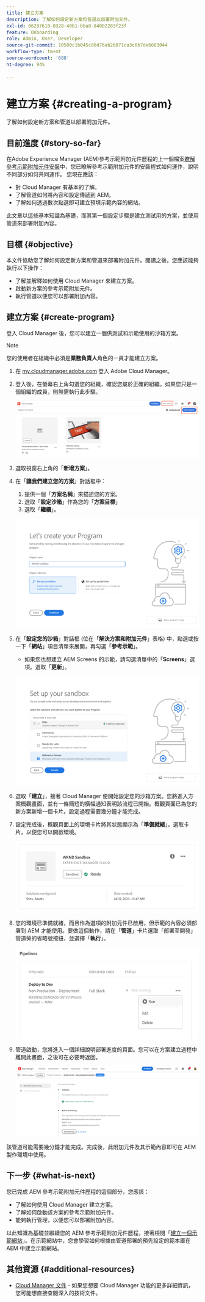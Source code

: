 ```yaml
---
title: 建立方案
description: 了解如何設定新方案和管道以部署附加元件。
exl-id: 06287618-0328-40b1-bba8-84002283f23f
feature: Onboarding
role: Admin, User, Developer
source-git-commit: 10580c1b045c86d76ab2b871ca3c0b7de6683044
workflow-type: tm+mt
source-wordcount: '688'
ht-degree: 94%

---
```



# 建立方案 {#creating-a-program}

了解如何設定新方案和管道以部署附加元件。

## 目前進度 {#story-so-far}

在Adobe Experience Manager (AEM)參考示範附加元件歷程的上一個檔案[瞭解參考示範附加元件安裝](installation.md)中，您已瞭解參考示範附加元件的安裝程式如何運作，說明不同部分如何共同運作。 您現在應該：

* 對 Cloud Manager 有基本的了解。
* 了解管道如何將內容和設定傳遞到 AEM。
* 了解如何透過數次點選即可建立預填示範內容的網站。

此文章以這些基本知識為基礎，而其第一個設定步驟是建立測試用的方案，並使用管道來部署附加內容。

## 目標 {#objective}

本文件協助您了解如何設定新方案和管道來部署附加元件。閱讀之後，您應該能夠執行以下操作：

* 了解並解釋如何使用 Cloud Manager 來建立方案。
* 啟動新方案的參考示範附加元件。
* 執行管道以便您可以部署附加內容。

## 建立方案 {#create-program}

登入 Cloud Manager 後，您可以建立一個供測試和示範使用的沙箱方案。

>[!NOTE]
>
>您的使用者在組織中必須是&#x200B;**業務負責人**&#x200B;角色的一員才能建立方案。

1. 在 [my.cloudmanager.adobe.com](https://my.cloudmanager.adobe.com/) 登入 Adobe Cloud Manager。

1. 登入後，在螢幕右上角勾選您的組織，確認您屬於正確的組織。如果您只是一個組織的成員，則無需執行此步驟。

   ![Cloud Manager 概觀](assets/cloud-manager.png)

1. 選取視窗右上角的「**新增方案**」。

1. 在「**讓我們建立您的方案**」對話框中：

   1. 提供一個「**方案名稱**」來描述您的方案。
   1. 選取「**設定沙箱**」作為您的「**方案目標**」
   1. 選取「**繼續**」。

   ![建立方案對話框](assets/create-program.png)

1. 在「**設定您的沙箱**」對話框 (位在「**解決方案和附加元件**」表格) 中，點選或按一下「**網站**」項目清單來展開，再勾選「**參考示範**」。

   * 如果您也想建立 AEM Screens 的示範，請勾選清單中的「**Screens**」選項。選取「**更新**」。

   ![在方案設定中選取用於參考示範的附加元件](assets/select-reference-demo-add-on.png)


1. 選取「**建立**」，接著 Cloud Manager 便開始設定您的沙箱方案。您將進入方案概觀畫面，並有一條簡短的橫幅通知表明該流程已開始。概觀頁面已為您的新方案新增一個卡片。設定過程需要幾分鐘才能完成。

1. 設定完成後，概觀頁面上的環境卡片將其狀態顯示為「**準備就緒**」。選取卡片，以便您可以開啟環境。

   ![方案建立完成](assets/ready.png)

1. 您的環境已準備就緒，而且作為選項的附加元件已啟用，但示範的內容必須部署到 AEM 才能使用。要做這個動作，請在「**管道**」卡片選取「部署至開發」管道旁的省略號按鈕，並選擇「**執行**」。

   ![啟動](assets/run.png)

1. 管道啟動，您將進入一個詳細說明部署進度的頁面。您可以在方案建立過程中離開此畫面，之後可在必要時返回。

   ![部署](assets/deployment.png)

該管道可能需要幾分鐘才能完成。完成後，此附加元件及其示範內容即可在 AEM 製作環境中使用。

## 下一步 {#what-is-next}

您已完成 AEM 參考示範附加元件歷程的這個部分，您應該：

* 了解如何使用 Cloud Manager 建立方案。
* 了解如何啟動該方案的參考示範附加元件。
* 能夠執行管理，以便您可以部署附加內容。

以此知識為基礎並繼續您的 AEM 參考示範附加元件歷程，接著檢閱「[建立一個示範網站](create-site.md)」。在示範網站中，您會學習如何根據由管道部署的預先設定的範本庫在 AEM 中建立示範網站。

## 其他資源 {#additional-resources}

* [Cloud Manager 文件](https://experienceleague.adobe.com/docs/experience-manager-cloud-service/content/onboarding/onboarding-concepts/cloud-manager-introduction.html) - 如果您想要 Cloud Manager 功能的更多詳細資訊，您可能想直接查閱深入的技術文件。
